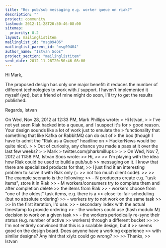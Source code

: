 ```yaml
---
title: "Re: pub/sub messaging e.g. worker queue on riak?"
description: ""
project: community
lastmod: 2012-11-28T20:50:46-08:00
sitemap:
  priority: 0.2
layout: mailinglistitem
mailinglist_id: "msg09406"
mailinglist_parent_id: "msg09404"
author_name: "Istvan Soos"
project_section: "mailinglistitem"
sent_date: 2012-11-28T20:50:46-08:00
---
```



Hi Mark,

The proposed design has only one major benefit: it reduces the number
of different technologies to work with / support. I haven't
implemented it myself (yet), but a friend of mine might do soon, I'll try
to get the results published.

Regards,
 Istvan

On Wed, Nov 28, 2012 at 12:33 PM, Mark Phillips  wrote:
&gt; Hi Istvan,
&gt;
&gt; I've not yet seen Riak hacked into a queue, and I suspect it's for
&gt; good reason. Your design sounds like a lot of work just to emulate the
&gt; functionality that something that like Kafka or RabbitMQ can do out of
&gt; the box (though I have to admit the "Riak as a Queue" headline on
&gt; HackerNews would be quite nice).
&gt;
&gt; Out of curiosity, any chance you made a pass at it over the last few weeks?
&gt;
&gt; Mark
&gt; twitter.com/pharkmillups
&gt;
&gt;
&gt; On Wed, Nov 7, 2012 at 11:58 PM, Istvan Soos  wrote:
&gt;&gt; Hi,
&gt;&gt;
&gt;&gt; I'm playing with the idea how Riak could be used to build a pub/sub
&gt;&gt; messaging on it. I know that there are specialized products for that,
&gt;&gt; I just find it an interesting problem to solve it with Riak only (+
&gt;&gt; not too much client code).
&gt;&gt;
&gt;&gt; The example scenario is the following:
&gt;&gt; - N producers create e.g. "task items", store it in Riak
&gt;&gt; - M workers/consumers try to complete them and after completion delete
&gt;&gt; the items from Riak
&gt;&gt; - workers choose from "one of the oldest" task items, e.g. there is a
&gt;&gt; close-to-fair scheduling (but no absolute ordering)
&gt;&gt; - workers try to not work on the same task
&gt;&gt;
&gt;&gt; In the first iteration, I'd use:
&gt;&gt; - secondary index with the actual timestamp to provide ordering
&gt;&gt; - the workers could use (hash modulo M) decision to work on a given task
&gt;&gt; - the workers periodically re-sync their status (e.g. number of active
&gt;&gt; workers) through a different bucket
&gt;&gt;
&gt;&gt; I'm not entirely convinced that this is a scalable design, but it
&gt;&gt; seems good on the design board. Does anyone have a working experience
&gt;&gt; with similar designs? Any hint that x/y/z could go wrong?
&gt;&gt;
&gt;&gt; Thanks,
&gt;&gt; Istvan

